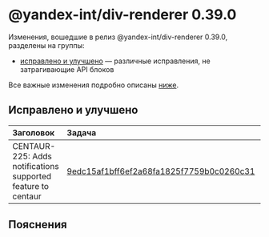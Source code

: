 # @yandex-int/div-renderer 0.39.0

<!-- ЧЕЛОВЕЧЕСКОЕ ВСТУПЛЕНИЕ -->

Изменения, вошедшие в релиз @yandex-int/div-renderer 0.39.0, разделены на группы:

* [исправлено и улучшено](#Исправлено-и-улучшено) — различные исправления, не затрагивающие API блоков

Все важные изменения подробно описаны [ниже](#Пояснения).

## Исправлено и улучшено

| Заголовок                                                    | Задача                                     | PR  |
| :----------------------------------------------------------- | :----------------------------------------- | :-- |
| CENTAUR-225: Adds notifications supported feature to centaur | [9edc15af1bff6ef2a68fa1825f7759b0c0260c31] | N/A |

## Пояснения

[9edc15af1bff6ef2a68fa1825f7759b0c0260c31]: https://a.yandex-team.ru/arc_vcs/commit/9edc15af1bff6ef2a68fa1825f7759b0c0260c31
